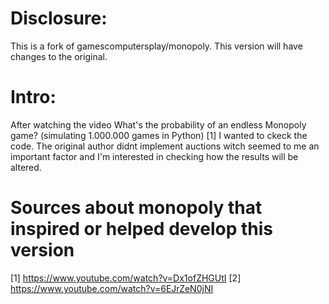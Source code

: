 # Disclosure:
This is a fork of gamescomputersplay/monopoly.
This version will have changes to the original.

# Intro:
After watching the video What's the probability of an endless Monopoly game? (simulating 1.000.000 games in Python) [1] I wanted to ckeck the code. The original author didnt implement auctions witch seemed to me an important factor and I'm interested in checking how the results will be altered.



# Sources about monopoly that inspired or helped develop this version
  
[1] https://www.youtube.com/watch?v=Dx1ofZHGUtI
[2] https://www.youtube.com/watch?v=6EJrZeN0jNI
